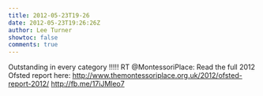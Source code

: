 ```yaml
---
title: 2012-05-23T19-26
date: 2012-05-23T19:26:26Z
author: Lee Turner
showtoc: false
comments: true
---
```


Outstanding in every category !!!!! RT @MontessoriPlace: Read the full 2012 Ofsted report here:  http://www.themontessoriplace.org.uk/2012/ofsted-report-2012/ http://fb.me/17iJMleo7

